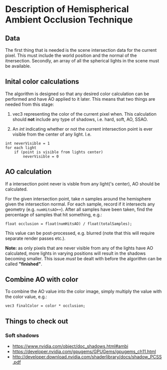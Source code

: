 # Description of Hemispherical Ambient Occlusion Technique

## Data
The first thing that is needed is the scene intersection data for the current pixel. This must include the world position and the normal of the itnersection. Secondly, an array of all the spherical lights in the scene must be available.

## Inital color calculations
The algorithm is designed so that any desired color calculation can be performed and have AO applied to it later. This means that two things are needed from this stage:

1) vec3 representing the color of the current pixel when. This calculation should **not** include any type of shadows, i.e. hard, soft, AO, SSAO.

2) An *int* indicating whether or not the current intersection point is ever visible from the center of any light. I.e.
```
int neverVisible = 1
for each light
	if (point is visible from lights center)
		neverVisible = 0
```

## AO calculation
If a intersection point never is visble from any light('s center), AO should be calculated.

For the given intersection point, take *n* samples around the hemisphere given the intersection normal. For each sample, record if it intersects any geometry (e.g. ```numHitsAO++```). After all samples have been taken, find the percentage of samples that hit something, e.g.:
```
float occlusion = float(numHitsAO) / float(totalSamples);
```

This value can be post-processed, e.g. blurred (note that this will require separate render passes etc.).

**Note:** as only pixels that are never visible from any of the lights have AO calculated, more lights in varying positions will result in the shadows becoming smaller. This issue *must* be dealt with before the algorithm can be called **"finished"**.

## Combine AO with color
To combine the AO value into the color image, simply multiply the value with the color value, e.g.:
```
vec3 finalColor = color * occlusion;
```

## Things to check out
### Soft shadows
- https://www.nvidia.com/object/doc_shadows.html#ambi
- https://developer.nvidia.com/gpugems/GPUGems/gpugems_ch11.html
- http://developer.download.nvidia.com/shaderlibrary/docs/shadow_PCSS.pdf
